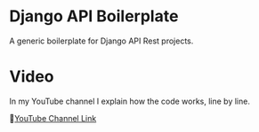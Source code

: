 # Django API Boilerplate

A generic boilerplate for Django API Rest projects.


# Video

In my YouTube channel I explain how the code works, line by line.

🔗[YouTube Channel Link](https://www.youtube.com/channel/UCyBV38-6vCe7MBVXD5yxOOw)
